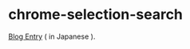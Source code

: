 chrome-selection-search
=======================

[Blog Entry](http://mythosil.hatenablog.com/entry/2013/01/26/224608) ( in Japanese ).

